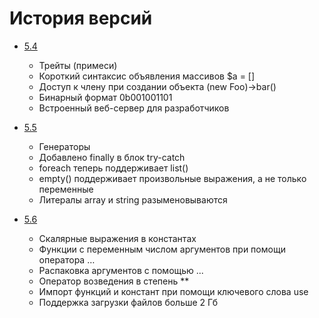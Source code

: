 # История версий

* [5.4](http://php.net/manual/ru/migration54.php)
  * Трейты (примеси)
  * Короткий синтаксис объявления массивов $a = []
  * Доступ к члену при создании объекта (new Foo)->bar()
  * Бинарный формат 0b001001101
  * Встроенный веб-сервер для разработчиков

* [5.5](http://php.net/manual/ru/migration55.changes.php)
  * Генераторы
  * Добавлено finally в блок try-catch
  * foreach теперь поддерживает list()
  * empty() поддерживает произвольные выражения, а не только переменные
  * Литералы array и string разыменовываются

* [5.6](http://php.net/manual/ru/migration56.new-features.php)
  * Скалярные выражения в константах
  * Функции с переменным числом аргументов при помощи оператора …
  * Распаковка аргументов с помощью ...
  * Оператор возведения в степень **
  * Импорт функций и констант при помощи ключевого слова use
  * Поддержка загрузки файлов больше 2 Гб